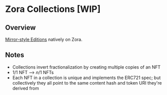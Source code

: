 # Zora Collections [WIP]

## Overview

[Mirror-style Editions](https://dev.mirror.xyz/AOoIsKPfZvf8LACKWp7gj_mg1ICCDOfPnVBOsDQoXo8) natively on Zora.

## Notes

-   Collections invert fractionalization by creating multiple copies of an NFT
-   1/1 NFT --> _n_/1 NFTs
-   Each NFT in a collection is unique and implements the ERC721 spec; but collectively they all point to the same content hash and token URI they're derived from
